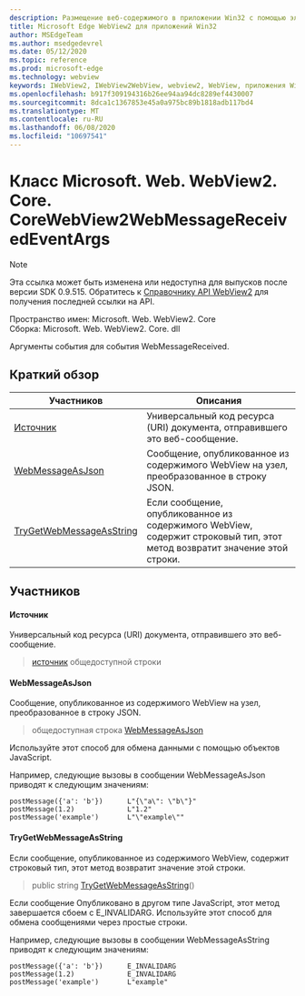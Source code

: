 ```yaml
---
description: Размещение веб-содержимого в приложении Win32 с помощью элемента управления Microsoft Edge WebView2
title: Microsoft Edge WebView2 для приложений Win32
author: MSEdgeTeam
ms.author: msedgedevrel
ms.date: 05/12/2020
ms.topic: reference
ms.prod: microsoft-edge
ms.technology: webview
keywords: IWebView2, IWebView2WebView, webview2, WebView, приложения Win32, Win32, EDGE, ICoreWebView2, ICoreWebView2Controller, элемент управления "веб-браузер", HTML Edge
ms.openlocfilehash: b917f309194316b26ee94aa94dc8289ef4430007
ms.sourcegitcommit: 8dca1c1367853e45a0a975bc89b1818adb117bd4
ms.translationtype: MT
ms.contentlocale: ru-RU
ms.lasthandoff: 06/08/2020
ms.locfileid: "10697541"
---
```

# Класс Microsoft. Web. WebView2. Core. CoreWebView2WebMessageReceivedEventArgs 

> [!NOTE]
> Эта ссылка может быть изменена или недоступна для выпусков после версии SDK 0.9.515. Обратитесь к [Справочнику API WebView2](../../../webview2-api-reference.md) для получения последней ссылки на API.

Пространство имен: Microsoft. Web. WebView2. Core \
Сборка: Microsoft. Web. WebView2. Core. dll

Аргументы события для события WebMessageReceived.

## Краткий обзор

 Участников                        | Описания
--------------------------------|---------------------------------------------
[Источник](#source) | Универсальный код ресурса (URI) документа, отправившего это веб-сообщение.
[WebMessageAsJson](#webmessageasjson) | Сообщение, опубликованное из содержимого WebView на узел, преобразованное в строку JSON.
[TryGetWebMessageAsString](#trygetwebmessageasstring) | Если сообщение, опубликованное из содержимого WebView, содержит строковый тип, этот метод возвратит значение этой строки.

## Участников

#### Источник 

Универсальный код ресурса (URI) документа, отправившего это веб-сообщение.

> [источник](#source) общедоступной строки

#### WebMessageAsJson 

Сообщение, опубликованное из содержимого WebView на узел, преобразованное в строку JSON.

> общедоступная строка [WebMessageAsJson](#webmessageasjson)

Используйте этот способ для обмена данными с помощью объектов JavaScript.

Например, следующие вызовы в сообщении WebMessageAsJson приводят к следующим значениям:

```
postMessage({'a': 'b'})      L"{\"a\": \"b\"}"
postMessage(1.2)             L"1.2"
postMessage('example')       L"\"example\""
```

#### TryGetWebMessageAsString 

Если сообщение, опубликованное из содержимого WebView, содержит строковый тип, этот метод возвратит значение этой строки.

> public string [TryGetWebMessageAsString](#trygetwebmessageasstring)()

Если сообщение Опубликовано в другом типе JavaScript, этот метод завершается сбоем с E_INVALIDARG. Используйте этот способ для обмена сообщениями через простые строки.

Например, следующие вызовы в сообщении WebMessageAsString приводят к следующим значениям:

```
postMessage({'a': 'b'})      E_INVALIDARG
postMessage(1.2)             E_INVALIDARG
postMessage('example')       L"example"
```

